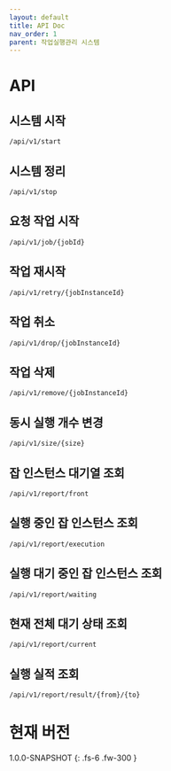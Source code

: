 ```yaml
---
layout: default
title: API Doc
nav_order: 1
parent: 작업실행관리 시스템
---
```

# API

## 시스템 시작
```url
/api/v1/start
```

## 시스템 정리
```url
/api/v1/stop
```

## 요청 작업 시작
```url
/api/v1/job/{jobId}
```

## 작업 재시작
```url
/api/v1/retry/{jobInstanceId}
```

## 작업 취소
```
/api/v1/drop/{jobInstanceId}
```

## 작업 삭제
```url
/api/v1/remove/{jobInstanceId}
```

## 동시 실행 개수 변경
```
/api/v1/size/{size}
```

## 잡 인스턴스 대기열 조회
```
/api/v1/report/front
```

## 실행 중인 잡 인스턴스 조회
```
/api/v1/report/execution
```

## 실행 대기 중인 잡 인스턴스 조회
```
/api/v1/report/waiting
```


## 현재 전체 대기 상태 조회
```
/api/v1/report/current
```

## 실행 실적 조회
```
/api/v1/report/result/{from}/{to}
```



# 현재 버전
1.0.0-SNAPSHOT
{: .fs-6 .fw-300 }
